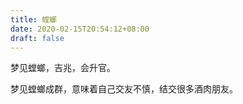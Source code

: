 ```yaml
---
title: 螳螂
date: 2020-02-15T20:54:12+08:00
draft: false
---
```


梦见螳螂，吉兆，会升官。


梦见螳螂成群，意味着自己交友不慎，结交很多酒肉朋友。
